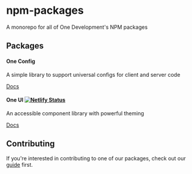 # npm-packages
A monorepo for all of One Development's NPM packages

## Packages

#### One Config 
A simple library to support universal configs for client and server code

[Docs](./packages/config/README.md)

#### One UI [![Netlify Status](https://api.netlify.com/api/v1/badges/dd4de993-c2c6-4c73-9349-9741467740d4/deploy-status)](https://app.netlify.com/sites/one-dev/deploys)

An accessible component library with powerful theming

[Docs](./packages/ui/README.md)

## Contributing

If you're interested in contributing to one of our packages, check out our [guide](./CONTRIBUTING.md) first.
